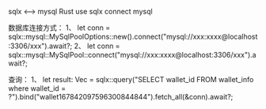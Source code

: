sqlx <--> mysql
Rust use sqlx connect mysql

数据库连接方式：
1、 let conn = sqlx::mysql::MySqlPoolOptions::new().connect("mysql://xxx:xxxx@localhost:3306/xxx").await?;
2、 let conn = sqlx::mysql::MySqlPool::connect("mysql://xxx:xxxx@localhost:3306/xxx").await?;

查询：
1、    let result: Vec<MySqlRow> = sqlx::query("SELECT wallet_id FROM wallet_info where wallet_id = ?").bind("wallet167842097596300844844").fetch_all(&conn).await?;
